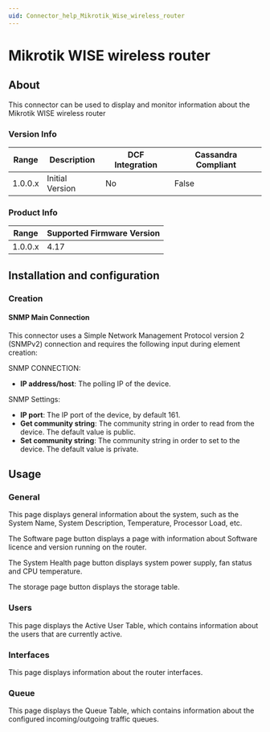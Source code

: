 ```yaml
---
uid: Connector_help_Mikrotik_Wise_wireless_router
---
```


# Mikrotik WISE wireless router

## About

This connector can be used to display and monitor information about the Mikrotik WISE wireless router

### Version Info

| **Range** | **Description** | **DCF Integration** | **Cassandra Compliant** |
|------------------|-----------------|---------------------|-------------------------|
| 1.0.0.x          | Initial Version | No                  | False                   |

### Product Info

| Range | Supported Firmware Version |
|------------------|-----------------------------|
| 1.0.0.x          | 4.17                        |

## Installation and configuration

### Creation

#### SNMP Main Connection

This connector uses a Simple Network Management Protocol version 2 (SNMPv2) connection and requires the following input during element creation:

SNMP CONNECTION:

- **IP address/host**: The polling IP of the device.

SNMP Settings:

- **IP port**: The IP port of the device, by default 161.
- **Get community string**: The community string in order to read from the device. The default value is public.
- **Set community string**: The community string in order to set to the device. The default value is private.

## Usage

### General

This page displays general information about the system, such as the System Name, System Description, Temperature, Processor Load, etc.

The Software page button displays a page with information about Software licence and version running on the router.

The System Health page button displays system power supply, fan status and CPU temperature.

The storage page button displays the storage table.

### Users

This page displays the Active User Table, which contains information about the users that are currently active.

### Interfaces

This page displays information about the router interfaces.

### Queue

This page displays the Queue Table, which contains information about the configured incoming/outgoing traffic queues.
